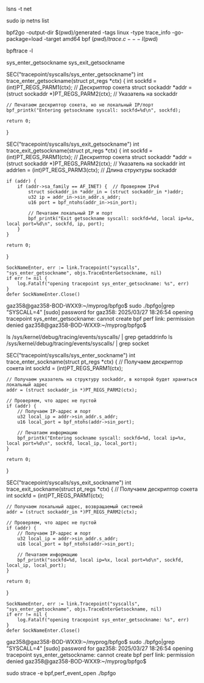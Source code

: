 lsns -t net


sudo ip netns list


bpf2go -output-dir $(pwd)/generated -tags linux -type trace_info -go-package=load -target amd64 bpf $(pwd)/trace.c -- -I$(pwd)

bpftrace -l

sys_enter_getsockname
sys_exit_getsockname

SEC("tracepoint/syscalls/sys_enter_getsockname")
int trace_enter_getsockname(struct pt_regs *ctx) {
    int sockfd = (int)PT_REGS_PARM1(ctx);  // Дескриптор сокета
    struct sockaddr *addr = (struct sockaddr *)PT_REGS_PARM2(ctx);  // Указатель на sockaddr

    // Печатаем дескриптор сокета, но не локальный IP/порт
    bpf_printk("Entering getsockname syscall: sockfd=%d\n", sockfd);

    return 0;
}

SEC("tracepoint/syscalls/sys_exit_getsockname")
int trace_exit_getsockname(struct pt_regs *ctx) {
    int sockfd = (int)PT_REGS_PARM1(ctx);  // Дескриптор сокета
    struct sockaddr *addr = (struct sockaddr *)PT_REGS_PARM2(ctx);  // Указатель на sockaddr
    int addrlen = (int)PT_REGS_PARM3(ctx);  // Длина структуры sockaddr

    if (addr) {
        if (addr->sa_family == AF_INET) {  // Проверяем IPv4
            struct sockaddr_in *addr_in = (struct sockaddr_in *)addr;
            u32 ip = addr_in->sin_addr.s_addr;
            u16 port = bpf_ntohs(addr_in->sin_port);

            // Печатаем локальный IP и порт
            bpf_printk("Exit getsockname syscall: sockfd=%d, local ip=%x, local port=%d\n", sockfd, ip, port);
        }
    }

    return 0;
}

	SockNameEnter, err := link.Tracepoint("syscalls", "sys_enter_getsockname", objs.TraceEnterGetsockname, nil)
	if err != nil {
		log.Fatalf("opening tracepoint sys_enter_getsockname: %s", err)
	}
	defer SockNameEnter.Close()


gaz358@gaz358-BOD-WXX9:~/myprog/bpfgo$ sudo ./bpfgo|grep "SYSCALL=4"
[sudo] password for gaz358: 
2025/03/27 18:26:54 opening tracepoint sys_enter_getsockname: cannot create bpf perf link: permission denied
gaz358@gaz358-BOD-WXX9:~/myprog/bpfgo$ 




ls /sys/kernel/debug/tracing/events/syscalls/ | grep getaddrinfo
ls /sys/kernel/debug/tracing/events/syscalls/ | grep socket

SEC("tracepoint/syscalls/sys_enter_sockname")
int trace_enter_sockname(struct pt_regs *ctx) {
    // Получаем дескриптор сокета
    int sockfd = (int)PT_REGS_PARM1(ctx);

    // Получаем указатель на структуру sockaddr, в которой будет храниться локальный адрес
    addr = (struct sockaddr_in *)PT_REGS_PARM2(ctx);

    // Проверяем, что адрес не пустой
    if (addr) {
        // Получаем IP-адрес и порт
        u32 local_ip = addr->sin_addr.s_addr;
        u16 local_port = bpf_ntohs(addr->sin_port);

        // Печатаем информацию
        bpf_printk("Entering sockname syscall: sockfd=%d, local ip=%x, local port=%d\n", sockfd, local_ip, local_port);
    }

    return 0;
}


SEC("tracepoint/syscalls/sys_exit_sockname")
int trace_exit_sockname(struct pt_regs *ctx) {
    // Получаем дескриптор сокета
    int sockfd = (int)PT_REGS_PARM1(ctx);

    // Получаем локальный адрес, возвращаемый системой
    addr = (struct sockaddr_in *)PT_REGS_PARM2(ctx);

    // Проверяем, что адрес не пустой
    if (addr) {
        // Получаем IP-адрес и порт
        u32 local_ip = addr->sin_addr.s_addr;
        u16 local_port = bpf_ntohs(addr->sin_port);

        // Печатаем информацию
        bpf_printk("sockfd=%d, local ip=%x, local port=%d\n", sockfd, local_ip, local_port);
    }

    return 0;
}




	SockNameEnter, err := link.Tracepoint("syscalls", "sys_enter_getsockname", objs.TraceEnterGetsockname, nil)
	if err != nil {
		log.Fatalf("opening tracepoint sys_enter_getsockname: %s", err)
	}
	defer SockNameEnter.Close()

gaz358@gaz358-BOD-WXX9:~/myprog/bpfgo$ sudo ./bpfgo|grep "SYSCALL=4"
[sudo] password for gaz358: 
2025/03/27 18:26:54 opening tracepoint sys_enter_getsockname: cannot create bpf perf link: permission denied
gaz358@gaz358-BOD-WXX9:~/myprog/bpfgo$ 

sudo strace -e bpf,perf_event_open ./bpfgo







